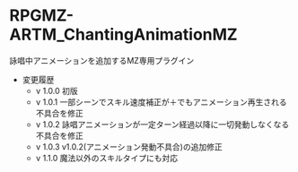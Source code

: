 # RPGMZ-ARTM_ChantingAnimationMZ
詠唱中アニメーションを追加するMZ専用プラグイン
- 変更履歴
  - v 1.0.0 初版
  - v 1.0.1 一部シーンでスキル速度補正が＋でもアニメーション再生される不具合を修正
  - v 1.0.2 詠唱アニメーションが一定ターン経過以降に一切発動しなくなる不具合を修正
  - v 1.0.3 v1.0.2(アニメーション発動不具合)の追加修正
  - v 1.1.0 魔法以外のスキルタイプにも対応
